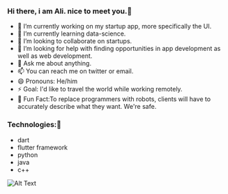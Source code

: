 ### Hi there, i am Ali. nice to meet you.👋

- 🔭 I’m currently working on my startup app, more specifically the UI.
- 🌱 I’m currently learning data-science.
- 👯 I’m looking to collaborate on startups.
- 🤔 I’m looking for help with finding opportunities in app development as well as web development.
- 💬 Ask me about anything.
- 📫 You can reach me on twitter or email.
- 😄 Pronouns: He/him
- ⚡ Goal: I'd like to travel the world while working remotely.
- 🚨 Fun Fact:To replace programmers with robots, clients will have to accurately describe what they want. We're safe.

### Technologies:👋


* dart
* flutter framework
* python
* java
* c++

![Alt Text](https://cdn.hashnode.com/res/hashnode/image/upload/v1621705542437/4shUyEk2t.gif)
<!--
**4lisyd/4lisyd** is a ✨ _special_ ✨ repository because its `README.md` (this file) appears on your GitHub prof

Here are some ideas to get you started:

- 🔭 I’m currently working on ...
- 🌱 I’m currently learning ...
- 👯 I’m looking to collaborate on ...
- 🤔 I’m looking for help with ...
- 💬 Ask me about ...
- 📫 How to reach me: ...
- 😄 Pronouns: ...
- ⚡ Fun fact: ...
-->
